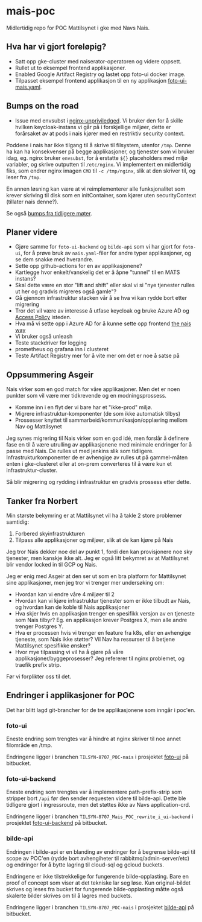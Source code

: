 # mais-poc
Midlertidig repo for POC Mattilsynet i gke med Navs Nais.

## Hva har vi gjort foreløpig?
* Satt opp gke-cluster med naiserator-operatoren
og videre oppsett.
* Rullet ut to eksempel frontend applikasjoner.
* Enabled Google Artifact Registry og lastet opp
foto-ui docker image.
* Tilpasset eksempel frontend applikasjon til en
ny applikasjon [foto-ui-mais.yaml](./foto-ui-mais.yaml).

## Bumps on the road
* Issue med envsubst i [nginx-unpriviledged](https://hub.docker.com/r/nginxinc/nginx-unprivileged).
Vi bruker den for å skille hvilken keycloak-instans vi går på i forskjellige
miljøer, dette er forårsaket av at pods i nais kjører med en restriktiv
security context.

Poddene i nais har ikke tilgang til å skrive til filsystem, utenfor `/tmp`.
Denne ha kan ha konsekvenser på begge applikasjoner, og tjenester som vi bruker
idag, eg. nginx bruker `envsubst`, for å erstatte `${}` placeholders med miljø
variabler, og skrive outputten til `/etc/nginx`. Vi implementert en midlertidig
fiks, som endrer nginx imagen `CMD` til `-c /tmp/nginx`, slik at den skriver
til, og leser fra `/tmp`.

En annen løsning kan være at vi reimplementerer alle funksjonalitet som krever
skriving til disk som en initContainer, som kjører uten securityContext
(tillater nais denne?).

Se også [bumps fra tidligere møter](./bumps_vi_har_diskutert).

## Planer videre
* Gjøre samme for `foto-ui-backend` og `bilde-api` som vi har gjort for
`foto-ui`, for å prøve bruk av
`nais.yaml`-filer for andre typer applikasjoner, og se dem snakke med
hverandre.
* Sette opp github-actions for en av applikasjonene?
* Kartlegge hvor enkelt/vanskelig det er å åpne "tunnel" til en MATS instans?
* Skal dette være en stor "lift and shift" eller skal vi si "nye tjenester rulles ut her og gradvis migreres også gamle"?
* Gå gjennom infrastruktur stacken vår å se hva vi kan rydde bort etter migrering
* Tror det vil være av interesse å utfase keycloak og bruke Azure AD og [Access Policy](https://doc.nais.io/security/auth/azure-ad/access-policy/index.html) isteden.
* Hva må vi sette opp i Azure AD for å kunne sette opp frontend [the nais way](https://github.com/navikt/permitteringsportal/blob/main/src/app/api/client.ts)
* Vi bruker også unleash
* Teste stackdriver for logging
* prometheus og grafana inn i clusteret
* Teste Artifact Registry mer for å vite mer om det er noe å satse på

## Oppsummering Asgeir
Nais virker som en god match for våre applikasjoner. Men det er noen punkter som vil være mer tidkrevende og en modningsprossess.
 * Komme inn i en flyt der vi bare har et "ikke-prod" miljø.
 * Migrere infrastruktur-komponenter (de som ikke automatisk tilbys)
 * Prossesser knyttet til sammarbeid/kommunikasjon/opplæring mellom Nav og Mattilsynet

Jeg synes migrering til Nais virker som en god idé, men forslår å definere fase en til å være utrulling av applikasjonene med
minimale endringer for å passe med Nais. De rulles ut med jenkins slik som tidligere. Infrastrukturkomponenter de er avhengige
av rulles ut på gammel-måten enten i gke-clusteret eller at on-prem converteres til å være kun et infrastruktur-cluster.

Så blir migrering og rydding i infrastruktur en gradvis prossess etter dette.

## Tanker fra Norbert

Min største bekymring er at Mattilsynet vil ha å takle 2 store problemer samtidig:

1. Forbered skyinfrastrukturen
2. Tilpass alle applikasjoner og miljøer, slik at de kan kjøre på Nais

Jeg tror Nais dekker noe del av punkt 1, fordi den kan provisjonere noe sky tjenester, men kanskje ikke alt. Jeg er også litt bekymret av at Mattilsynet blir vendor locked in til GCP og Nais.

Jeg er enig med Asgeir at den ser ut som en bra platform for Mattilsynet sine applikasjoner, men jeg tror vi trenger mer undersøking om:

* Hvordan kan vi endre våre 4 miljøer til 2
* Hvordan kan vi kjøre infrastruktur tjenester som er ikke tilbudt av Nais, og hvordan kan de koble til Nais applikasjoner
* Hva skjer hvis en applikasjon trenger en spesifikk versjon av en tjeneste som Nais tilbyr? Eg. en applikasjon krever Postgres X, men alle andre trenger Postgres Y.
* Hva er processen hvis vi trenger en feature fra k8s, eller en avhengige tjeneste, som Nais ikke støtter? Vil Nav ha ressurser til å betjene Mattilsynet spesifikke ønsker?
* Hvor mye tilpassing vi vil ha å gjøre på våre applikasjoner/byggeprosesser? Jeg refererer til nginx problemet, og traefik prefix strip.

Før vi forplikter oss til det.

## Endringer i applikasjoner for POC
Det har blitt lagd git-brancher for de tre applikasjonene som inngår i poc'en.

### foto-ui
Eneste endring som trengtes var å hindre at nginx skriver til noe annet filområde
en /tmp. 

Endringene ligger i branchen `TILSYN-8707_POC-mais` i prosjektet
[foto-ui](https://bitbucket.mattilsynet.no/projects/AC/repos/foto-ui/branches)
på bitbucket.

### foto-ui-backend
Eneste endring som trengtes var å implementere path-prefix-strip som stripper 
bort `/api` før den sender requesten videre til bilde-api. Dette ble tidligere 
gjort i ingressroute, men det støttes ikke av Navs application-crd.

Endringene ligger i branchen `TILSYN-8707_Mais_POC_rewrite_i_ui-backend` i prosjektet
[foto-ui-backend](https://bitbucket.mattilsynet.no/projects/AC/repos/foto-ui-backend/branches)
på bitbucket.


### bilde-api
Endringen i bilde-api er en blanding av endringer for å begrense bilde-api til 
scope av POC'en (rydde bort avhengiheter til rabbitmq/admin-server/etc) og 
endringer for å bytte lagring til cloud-sql og gcloud buckets.

Endringene er ikke tilstrekkelige for fungerende bilde-opplasting. Bare
en proof of concept som viser at det tekniske lar seg løse. Kun original-bildet
skrives og leses fra bucket for fungerende bilde-opplasting måtte også skalerte 
bilder skrives om til å lagres med buckets.

Endringene ligger i branchen `TILSYN-8707_POC-mais` i prosjektet
[bilde-api](https://bitbucket.mattilsynet.no/projects/AC/repos/bilde-api/branches)
på bitbucket.
